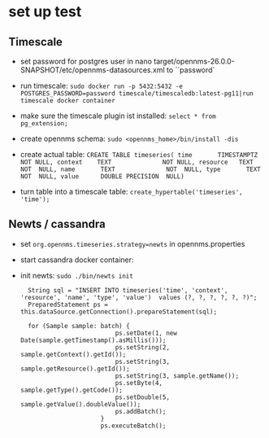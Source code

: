 # set up test

## Timescale 
* set password for postgres user in nano target/opennms-26.0.0-SNAPSHOT/etc/opennms-datasources.xml to ``password`
* run timescale:
  ``sudo docker run -p 5432:5432 -e POSTGRES_PASSWORD=password timescale/timescaledb:latest-pg11|run timescale docker container``
* make sure the timescale plugin ist installed: ``select * from pg_extension;``
* create opennms schema: ``sudo <opennms_home>/bin/install -dis``
* create actual table:
``CREATE TABLE timeseries(
time       TIMESTAMPTZ      NOT NULL,
                context    TEXT              NOT NULL,
                resource   TEXT              NOT  NULL,
                name       TEXT              NOT  NULL,
                type       TEXT              NOT  NULL,
                value      DOUBLE PRECISION  NULL)``
                
* turn table into a timescale table:
  ``create_hypertable('timeseries', 'time');``

## Newts / cassandra
* set ```org.opennms.timeseries.strategy=newts``` in opennms.properties
* start cassandra docker container:
* init newts: ``sudo ./bin/newts init``



        String sql = "INSERT INTO timeseries('time', 'context', 'resource', 'name', 'type', 'value')  values (?, ?, ?, ?, ?, ?)";
        PreparedStatement ps = this.dataSource.getConnection().prepareStatement(sql);
        
        for (Sample sample: batch) {
                                ps.setDate(1, new Date(sample.getTimestamp().asMillis()));
                                ps.setString(2, sample.getContext().getId());
                                ps.setString(3, sample.getResource().getId());
                                ps.setString(3, sample.getName());
                                ps.setByte(4, sample.getType().getCode());
                                ps.setDouble(5, sample.getValue().doubleValue());
                                ps.addBatch();
                            }
                            ps.executeBatch();
